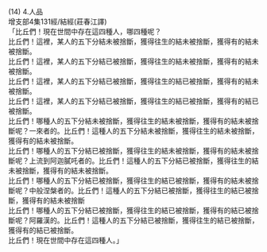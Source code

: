 (14) 4.人品  
增支部4集131經/結經(莊春江譯)  
「比丘們！現在世間中存在這四種人，哪四種呢？  
比丘們！這裡，某人的五下分結未被捨斷，獲得往生的結未被捨斷，獲得有的結未被捨斷。  
比丘們！這裡，某人的五下分結已被捨斷，獲得往生的結未被捨斷，獲得有的結未被捨斷。  
比丘們！這裡，某人的五下分結已被捨斷，獲得往生的結已被捨斷，獲得有的結未被捨斷。  
比丘們！這裡，某人的五下分結已被捨斷，獲得往生的結已被捨斷，獲得有的結已被捨斷。  
比丘們！哪種人的五下分結未被捨斷，獲得往生的結未被捨斷，獲得有的結未被捨斷呢？一來者的。比丘們！這種人的五下分結未被捨斷，獲得往生的結未被捨斷，獲得有的結未被捨斷。  
比丘們！哪種人的五下分結已被捨斷，獲得往生的結未被捨斷，獲得有的結未被捨斷呢？上流到阿迦膩吒者的。比丘們！這種人的五下分結已被捨斷，獲得往生的結未被捨斷，獲得有的結未被捨斷。  
比丘們！哪種人的五下分結已被捨斷，獲得往生的結已被捨斷，獲得有的結未被捨斷呢？中般涅槃者的。比丘們！這種人的五下分結已被捨斷，獲得往生的結已被捨斷，獲得有的結未被捨斷  
比丘們！哪種人的五下分結已被捨斷，獲得往生的結已被捨斷，獲得有的結已被捨斷呢？阿羅漢的。比丘們！這種人的五下分結已被捨斷，獲得往生的結已被捨斷，獲得有的結已被捨斷。  
比丘們！現在世間中存在這四種人。」  
  
  
